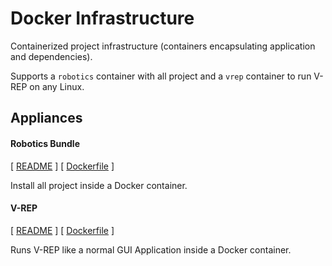 # Docker Infrastructure

Containerized project infrastructure (containers encapsulating application and dependencies).

Supports a `robotics` container with all project and a `vrep` container to run V-REP on any Linux.


## Appliances

#### Robotics Bundle

[ [README](bundle/README.md) ]
 [ [Dockerfile](bundle/Dockerfile) ]

Install all project inside a Docker container.

#### V-REP

[ [README](vrep/README.md) ]
 [ [Dockerfile](vrep/Dockerfile) ]

Runs V-REP like a normal GUI Application inside a Docker container.
